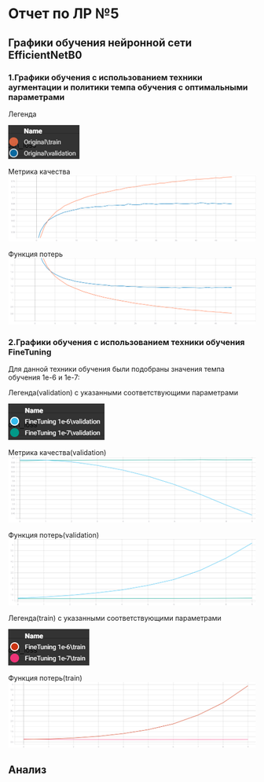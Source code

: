# Отчет по ЛР №5

## Графики обучения нейронной сети EfficientNetB0
### 1.Графики обучения с использованием техники аугментации и политики темпа обучения с оптимальными параметрами

Легенда

![1](https://github.com/k0styamba/CNN-food-101/blob/master/Graph/Original.png)

Метрика качества
![1](https://github.com/k0styamba/CNN-food-101/blob/master/Graph/epoch_categorical_accuracy_orig.svg)

Функция потерь
![2](https://github.com/k0styamba/CNN-food-101/blob/master/Graph/epoch_loss_orig.svg)

### 2.Графики обучения с использованием техники обучения FineTuning

Для данной техники обучения были подобраны значения темпа обучения 1е-6 и 1е-7:

Легенда(validation) с указанными соответствующими параметрами

![1](https://github.com/k0styamba/CNN-food-101/blob/master/Graph/FineTuneValidation.png)

Метрика качества(validation)
![1](https://github.com/k0styamba/CNN-food-101/blob/master/Graph/epoch_categorical_accuracy_fine_validation.svg)

Функция потерь(validation)
![2](https://github.com/k0styamba/CNN-food-101/blob/master/Graph/epoch_loss_fine_validation.svg)

Легенда(train) с указанными соответствующими параметрами

![1](https://github.com/k0styamba/CNN-food-101/blob/master/Graph/FineTuneTrain.png)

Функция потерь(train)
![2](https://github.com/k0styamba/CNN-food-101/blob/master/Graph/epoch_loss_fine_train.svg)

## Анализ

